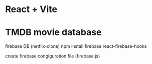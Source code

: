 # React + Vite
# TMDB movie database

firebase DB (netflix-clone)
npm install firebase react-firebase-hooks

create firebase congiguration file (firebase.js)

